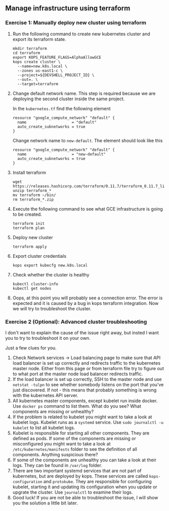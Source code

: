 ## Manage infrastructure using terraform 

### Exercise 1: Manually deploy new cluster using terraform 

1. Run the following command to create new kubernetes cluster and export its terraform state.

    ```
    mkdir terraform
    cd terraform
    export KOPS_FEATURE_FLAGS=AlphaAllowGCE
    kops create cluster \
      --name=new.k8s.local \
      --zones us-east1-c \
      --project=${DEVSHELL_PROJECT_ID} \
      --out=. \
      --target=terraform
    ```

1. Change default network name. This step is required because we are deploying the second cluster inside the same project.

    In the `kubernetes.tf` find the following element
    ```
    resource "google_compute_network" "default" {
      name                    = "default"
      auto_create_subnetworks = true
    }
    ```
    Change network name to `new-default`. The element should look like this
    ```
    resource "google_compute_network" "default" {
      name                    = "new-default"
      auto_create_subnetworks = true
    }
    ```

1. Install terraform
    ```
    wget https://releases.hashicorp.com/terraform/0.11.7/terraform_0.11.7_linux_amd64.zip
    unzip terraform_*
    mv terraform ~/bin/
    rm terraform_*.zip
    ```

1. Execute the following command to see what GCE infrastructure is going to be created.
    ```
    terraform init
    terraform plan
    ```

1. Deploy new cluster
    ```
    terraform apply
    ```

1. Export cluster credentials
    ```
    kops export kubecfg new.k8s.local
    ```

1. Check whether the cluster is healthy 
    ```
    kubectl cluster-info
    kubectl get nodes
    ```

1. Oops, at this point you will probably see a connection error. The error is expected and it is caused by a bug in kops terraform integration. Now we will try to troubleshoot the cluster.

### Exercise 2 (Optional): Advanced cluster troubleshooting

I don't want to explain the cause of the issue right away, but insted I want you to try to troubleshoot it on your own. 

Just a few clues for you.

1. Check Network services -> Load balancing page to make sure that API load balancer is set up correctly and redirects traffic to the kubernetes master node. Either from this page or from terraform file try to figure out to what port at the master node load balancer redirects traffic.
1. If the load balancer is set up correctly, SSH to the master node and use `netstat -tulpn` to see whether somebody listens on the port that you've just discovered. If not - this means that probably something is wrong with the kubernetes API server.
1. All kubernetes master components, except kubelet run inside docker. Use `docker ps` command to list them. What do you see? What components are missing or unhealthy?
1. If the problem is related to kubelet you might want to take a look at kubelet logs. Kubelet runs as a `systemd` service. Use `sudo journalctl -u kubelet` to list all kubelet logs.
1. Kubelet is responsible for starting all other components. They are defined as pods. If some of the components are missing or misconfigured you might want to take a look at `/etc/kubernetes/manifests` folder to see the definition of all components. Anything suspicious there?
1. If some of the components are unhealthy you can take a look at their logs. They can be found in `/var/log` folder.
1. There are two important systemd services that are not part of kubernetes, but are deployed by kops. These services are called `kops-configuration` and `protokube`. They are responsible for configuring kubelet, starting it and updating its configuration when you update or upgrate the cluster. Use `journalctl` to examine their logs.
1. Good luck! If you are not be able to troubleshoot the issue, I will show you the solution a little bit later.
